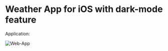 # Weather App for iOS with dark-mode feature

Application:

![Web-App](https://github.com/manoj-aryal/Weatherly/blob/master/output.gif)

